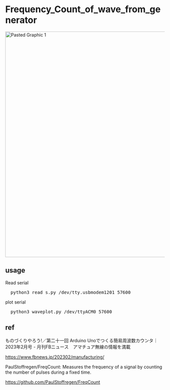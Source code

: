 # Frequency_Count_of_wave_from_generator

<img width="711" alt="Pasted Graphic 1" src="https://github.com/user-attachments/assets/760096ad-51e3-4bcc-a881-cd644b0e52d5">

## usage

Read serial

<pre>
  python3 read_s.py /dev/tty.usbmodem1201 57600
</pre>

plot serial

<pre>
  python3 waveplot.py /dev/ttyACM0 57600
</pre>

## ref

ものづくりやろう!／第二十一回 Arduino Unoでつくる簡易周波数カウンタ｜2023年2月号 - 月刊FBニュース　アマチュア無線の情報を満載

https://www.fbnews.jp/202302/manufacturing/

PaulStoffregen/FreqCount: Measures the frequency of a signal by counting the number of pulses during a fixed time.

https://github.com/PaulStoffregen/FreqCount
